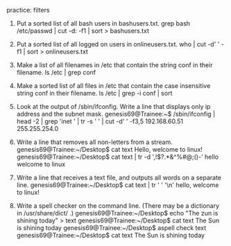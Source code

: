 practice: filters

1. Put a sorted list of all bash users in bashusers.txt.
	grep bash /etc/passwd | cut -d: -f1 | sort > bashusers.txt


2. Put a sorted list of all logged on users in onlineusers.txt.
	who | cut -d' ' -f1 | sort > onlineusers.txt


3. Make a list of all filenames in /etc that contain the string conf in their filename.
	ls /etc | grep conf


4. Make a sorted list of all files in /etc that contain the case insensitive string conf in their filename.
	ls /etc | grep -i  conf | sort


5. Look at the output of /sbin/ifconfig. Write a line that displays only ip address and the subnet mask.
	genesis69@Trainee:~$ /sbin/ifconfig | head -2 | grep 'inet ' | tr -s ' ' | cut -d' ' -f3,5
	192.168.60.51 255.255.254.0


6. Write a line that removes all non-letters from a stream.
	genesis69@Trainee:~/Desktop$ cat text
	Hello, welcome to linux!
	genesis69@Trainee:~/Desktop$ cat text | tr -d ',!$?.*&^%#@;()-'
	hello welcome to linux 


7. Write a line that receives a text file, and outputs all words on a separate line.
	genesis69@Trainee:~/Desktop$ cat text | tr ' ' '\n'
	hello,
	welcome
	to
	linux!


8. Write a spell checker on the command line. (There may be a dictionary in /usr/share/dict/ .)
	genesis69@Trainee:~/Desktop$ echo "The zun is shining today" > text
	genesis69@Trainee:~/Desktop$ cat text
	The Sun is shining today
	genesis69@Trainee:~/Desktop$ aspell check text
	genesis69@Trainee:~/Desktop$ cat text
	The Sun is shining today


